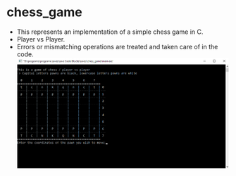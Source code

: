 # chess_game

* This represents an implementation of a simple chess game in C.
* Player vs Player.
* Errors or mismatching operations are treated and taken care of in the code.
![alt text](https://github.com/andrei-voia/chess_game/blob/master/example.png "Chess example")
